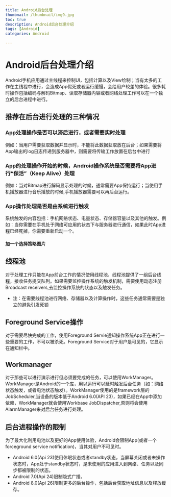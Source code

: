 ```yaml
---
title: Android后台处理
thumbnail: /thumbnail/img9.jpg
toc: true
description: Android后台处理介绍
tags: [Android]
categories: Android

---
```

# Android后台处理介绍

Android手机应用通过主线程来控制UI，包括计算以及View绘制；当有太多的工作在主线程中进行，会造成App假死或者运行缓慢，会给用户较差的体验。很多耗时操作包括编码与解码Bitmap、读取存储器内容或者网络处理工作可以在一个独立的后台进程中进行。
<!--more-->
## 推荐在后台进行处理的三种情况

### App处理操作是否可以滞后进行，或者需要实时处理

例如：当用户需要获取数据并显示时，不能将此数据获取放在后台；如果需要将App输出的log日志传递到服务器中，则需要将传输工作放置在后台中进行

### App的处理操作开始的时候，Android操作系统是否需要将App进行“保活”（Keep Alive）处理

例如：当对Bitmap进行解码显示处理的时候，通常需要App保持运行；当使用手机播放器进行音乐播放的时候,手机播放器需要可以再后台运行。

### App操作处理是否是由系统进行触发

系统触发的内容包括：手机网络状态、电量状态、存储器容量以及其他的触发。例如：当你需要在手机处于网络可应用的状态下与服务器进行通信，如果此时App进程已经死掉，你需要重新启动一个。

#### 加一个选择策略图片

## 线程池

对于处理工作只能在App前台工作的情况使用线程池，线程池提供了一组后台线程，接收任务提交队列。如果需要监控操作系统的触发机制，需要使用动态注册Broadcast receivers,去监控操作系统的状态以及触发任务。

* 注：在需要线程池进行网络、存储器以及计算操作时，这些任务通常需要是独立的避免引发死锁

## Foreground Service操作

对于需要尽快完成的工作，使用Foreground Servie通知操作系统App正在进行一些重要的工作，不可以被杀死。Foreground Service对于用户是可见的，它显示在通知栏中。

## Workmanager

对于那些可以进行演示进行但必须要完成的任务，可以使用WorkManager。WorkManager是Android的一个库，用以运行可以延时触发后台任务（如：网络状态触发，或者电池状态触发）。WorkManager使用的是framework层的JobScheduler,当设备的版本低于Android 6.0\(API 23\)，如果已经在App中添加依赖，WorkManager就会使用Workbase JobDispatcher,否则将会使用AlarmManager来对后台任务进行处理。

## 后台进程操作的限制

为了最大化利用电池以及更好的App使用体验，Android会限制App\(或者一个forceground service notification\)，当其对用户不可见时。

* Android 6.0\(Api 23\)使用休眠状态或者standby状态，当屏幕关闭或者未操作状态时，App处于standby状态时，是未使用的应用进入到网络、任务以及同步都被限制的状态。
* Android 7.0\(Api 24\)限制隐式广播。
* Android 8.0\(Api 26\)限制更多的后台操作，包括后台获取地址信息以及释放缓存。

